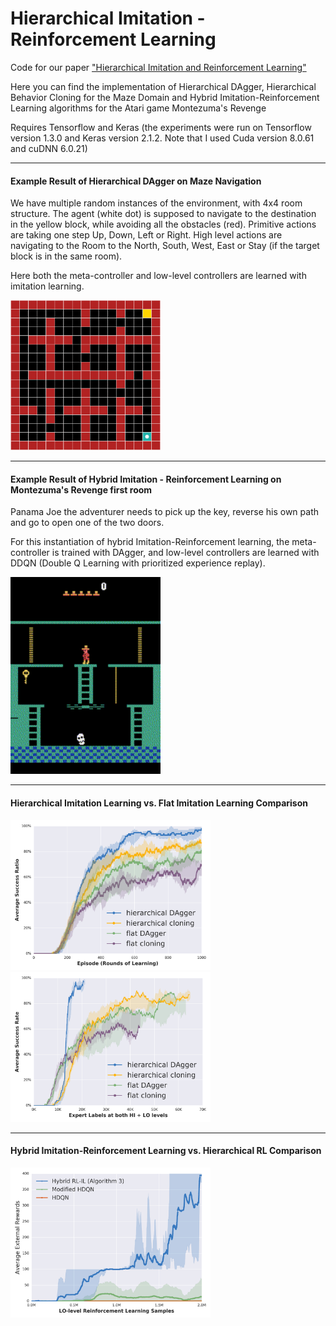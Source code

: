 # Hierarchical Imitation - Reinforcement Learning
Code for our paper ["Hierarchical Imitation and Reinforcement Learning"](https://arxiv.org/abs/1803.00590)

Here you can find the implementation of Hierarchical DAgger, Hierarchical Behavior Cloning for the Maze Domain and Hybrid Imitation-Reinforcement Learning algorithms for the Atari game Montezuma's Revenge

Requires Tensorflow and Keras (the experiments were run on Tensorflow version 1.3.0 and Keras version 2.1.2. Note that I used Cuda version 8.0.61 and cuDNN 6.0.21)

----
#### Example Result of Hierarchical DAgger on Maze Navigation ####

We have multiple random instances of the environment, with 4x4 room structure. The agent (white dot) is supposed to navigate to the destination in the yellow block,  while avoiding all the obstacles (red). Primitive actions are taking one step Up, Down, Left or Right. High level actions are navigating to the Room to the North, South, West, East or Stay (if the target block is in the same room). 

Here both the meta-controller and low-level controllers are learned with imitation learning. 

<img src="hierarchical_imitation_learning_Maze_Domain/summary_results/maze.gif" width = "240" height = "240">

----
#### Example Result of Hybrid Imitation - Reinforcement Learning on Montezuma's Revenge first room ####

Panama Joe the adventurer needs to pick up the key, reverse his own path and go to open one of the two doors. 

For this instantiation of hybrid Imitation-Reinforcement learning, the meta-controller is trained with DAgger, and low-level controllers are learned with DDQN (Double Q Learning with prioritized experience replay). 

<img src="hybrid_imitation_reinforcement_Montezuma/summary_results/atari.gif" width = "240" height = "315">

----
#### Hierarchical Imitation Learning vs. Flat Imitation Learning Comparison ####

<img src="hierarchical_imitation_learning_Maze_Domain/summary_results/episode_success_indicator.png" width = "320"/> <img src="hierarchical_imitation_learning_Maze_Domain/summary_results/label_complexity.png" width = "320">

----
#### Hybrid Imitation-Reinforcement Learning vs. Hierarchical RL Comparison ####

<img src="hybrid_imitation_reinforcement_Montezuma/summary_results/atari_hybrid_vs_hdqn.png" width = "320"/>

